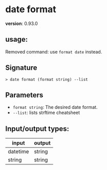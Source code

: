# date format

**version**: 0.93.0

## **usage**:

Removed command: use `format date` instead.

## Signature

`> date format (format string) --list`

## Parameters

- `format string`: The desired date format.
- `--list`: lists strftime cheatsheet

## Input/output types:

| input    | output |
| -------- | ------ |
| datetime | string |
| string   | string |
